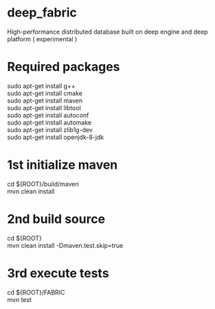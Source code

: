 # deep_fabric
High-performance distributed database built on deep engine and deep platform ( experimental )

# Required packages
sudo apt-get install g++ <br />
sudo apt-get install cmake <br />
sudo apt-get install maven <br />
sudo apt-get install libtool <br />
sudo apt-get install autoconf <br />
sudo apt-get install automake <br />
sudo apt-get install zlib1g-dev <br />
sudo apt-get install openjdk-8-jdk

# 1st initialize maven
cd ${ROOT}/build/maven <br />
mvn clean install

# 2nd build source
cd ${ROOT} <br />
mvn clean install -Dmaven.test.skip=true

# 3rd execute tests
cd ${ROOT}/FABRIC <br />
mvn test

